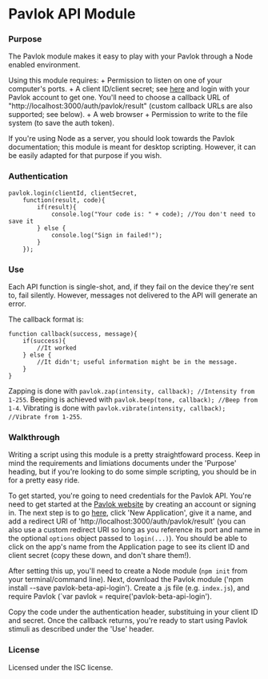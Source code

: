 # Pavlok API Module

### Purpose
The Pavlok module makes it easy to play with your Pavlok through a Node
enabled environment. 

Using this module requires:
    + Permission to listen on one of your computer's ports.
    + A client ID/client secret; see [here](http://pavlok-mvp.herokuapp.com/oauth/applications) and login with your Pavlok account to get one. You'll need to choose a callback URL of "http://localhost:3000/auth/pavlok/result" (custom callback URLs are also supported; see below).
    + A web browser
    + Permission to write to the file system (to save the auth token).

If you're using Node as a server, you should look towards the Pavlok 
documentation; this module is meant for desktop scripting. However,
it can be easily adapted for that purpose if you wish.

### Authentication
```
pavlok.login(clientId, clientSecret,
    function(result, code){
        if(result){
            console.log("Your code is: " + code); //You don't need to save it
        } else {
            console.log("Sign in failed!");
        }
    });
```

### Use
Each API function is single-shot, and, if they fail on the device they're
sent to, fail silently. However, messages not delivered to the API will
generate an error.

The callback format is:

```
function callback(success, message){
    if(success){
        //It worked
    } else {
        //It didn't; useful information might be in the message.
    }
}
```
Zapping is done with `pavlok.zap(intensity, callback); //Intensity from 1-255`. 
Beeping is achieved with `pavlok.beep(tone, callback); //Beep from 1-4`.
Vibrating is done with `pavlok.vibrate(intensity, callback); //Vibrate from 1-255`.

### Walkthrough
Writing a script using this module is a pretty straightfoward process. Keep in 
mind the requirements and limiations documents under the 'Purpose' heading, but
if you're looking to do some simple scripting, you should be in for a pretty 
easy ride.

To get started, you're going to need credentials for the Pavlok
API. You're need to get started at the
[Pavlok website](http://pavlok-mvp.herokuapp.com) by creating an account or signing 
in. The next step is to go
[here](http://pavlok-mvp.herokuapp.com/oauth/applications), click 'New
Application', give it a name, and add a redirect URI of
'http://localhost:3000/auth/pavlok/result' (you can also use a custom 
redirect URI so long as you reference its port and name in the optional
`options` object passed to `login(...)`). You should be able to click 
on the app's name from the Application page to see its client ID and 
client secret (copy these down, and don't share them!).

After setting this up, you'll need to create a Node module
(`npm init` from your terminal/command line). Next, download the
Pavlok module ('npm install --save pavlok-beta-api-login'). Create a .js 
file (e.g. `index.js`), and require Pavlok (`var pavlok = require('pavlok-beta-api-login').

Copy the code under the authentication header, substituing in your client ID 
and secret. Once the callback returns, you're ready to start using 
Pavlok stimuli as described under the 'Use' header.

### License
Licensed under the ISC license. 
